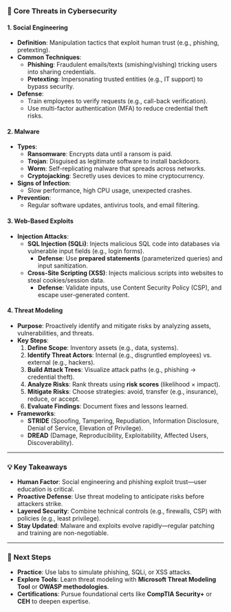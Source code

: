 ### 🧠 **Core Threats in Cybersecurity**  
#### 1. **Social Engineering**  
- **Definition**: Manipulation tactics that exploit human trust (e.g., phishing, pretexting).  
- **Common Techniques**:  
  - **Phishing**: Fraudulent emails/texts (smishing/vishing) tricking users into sharing credentials.  
  - **Pretexting**: Impersonating trusted entities (e.g., IT support) to bypass security.  
- **Defense**:  
  - Train employees to verify requests (e.g., call-back verification).  
  - Use multi-factor authentication (MFA) to reduce credential theft risks.  

#### 2. **Malware**  
- **Types**:  
  - **Ransomware**: Encrypts data until a ransom is paid.  
  - **Trojan**: Disguised as legitimate software to install backdoors.  
  - **Worm**: Self-replicating malware that spreads across networks.  
  - **Cryptojacking**: Secretly uses devices to mine cryptocurrency.  
- **Signs of Infection**:  
  - Slow performance, high CPU usage, unexpected crashes.  
- **Prevention**:  
  - Regular software updates, antivirus tools, and email filtering.  

#### 3. **Web-Based Exploits**  
- **Injection Attacks**:  
  - **SQL Injection (SQLi)**: Injects malicious SQL code into databases via vulnerable input fields (e.g., login forms).  
    - **Defense**: Use **prepared statements** (parameterized queries) and input sanitization.  
  - **Cross-Site Scripting (XSS)**: Injects malicious scripts into websites to steal cookies/session data.  
    - **Defense**: Validate inputs, use Content Security Policy (CSP), and escape user-generated content.  

#### 4. **Threat Modeling**  
- **Purpose**: Proactively identify and mitigate risks by analyzing assets, vulnerabilities, and threats.  
- **Key Steps**:  
  1. **Define Scope**: Inventory assets (e.g., data, systems).  
  2. **Identify Threat Actors**: Internal (e.g., disgruntled employees) vs. external (e.g., hackers).  
  3. **Build Attack Trees**: Visualize attack paths (e.g., phishing → credential theft).  
  4. **Analyze Risks**: Rank threats using **risk scores** (likelihood × impact).  
  5. **Mitigate Risks**: Choose strategies: avoid, transfer (e.g., insurance), reduce, or accept.  
  6. **Evaluate Findings**: Document fixes and lessons learned.  
- **Frameworks**:  
  - **STRIDE** (Spoofing, Tampering, Repudiation, Information Disclosure, Denial of Service, Elevation of Privilege).  
  - **DREAD** (Damage, Reproducibility, Exploitability, Affected Users, Discoverability).  

---

### 💡 **Key Takeaways**  
- **Human Factor**: Social engineering and phishing exploit trust—user education is critical.  
- **Proactive Defense**: Use threat modeling to anticipate risks before attackers strike.  
- **Layered Security**: Combine technical controls (e.g., firewalls, CSP) with policies (e.g., least privilege).  
- **Stay Updated**: Malware and exploits evolve rapidly—regular patching and training are non-negotiable.  

---

### 🚀 **Next Steps**  
- **Practice**: Use labs to simulate phishing, SQLi, or XSS attacks.  
- **Explore Tools**: Learn threat modeling with **Microsoft Threat Modeling Tool** or **OWASP methodologies**.  
- **Certifications**: Pursue foundational certs like **CompTIA Security+** or **CEH** to deepen expertise.  
